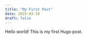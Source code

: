 ```yaml
---
title: "My First Post"
date: 2025-03-10
draft: false
---
```


Hello world! This is my first Hugo post.
